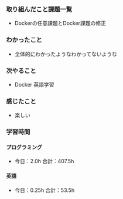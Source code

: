 ### 取り組んだこと課題一覧
- Dockerの任意課題とDocker課題の修正
### わかったこと
- 全体的にわかったようなわかってないような
### 次やること
- Docker  英語学習
### 感じたこと
- 楽しい
### 学習時間
#### プログラミング
- 今日：2.0h 合計：407.5h
#### 英語
- 今日：0.25h 合計：53.5h